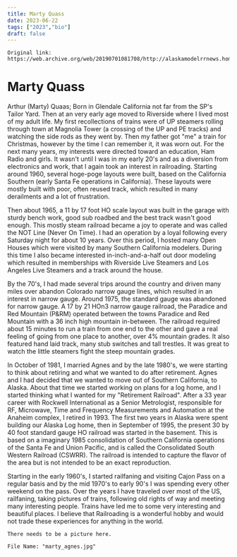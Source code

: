 ```yaml
---
title: Marty Quass
date: 2023-06-22
tags: ["2023","bio"]
draft: false
---
```


```
Original link: https://web.archive.org/web/20190701081708/http://alaskamodelrrnews.homestead.com/Marty.html
```

# Marty Quass

Arthur (Marty) Quaas;  Born in Glendale California not far from the SP's Tailor Yard.  Then at an very early age moved to Riverside where I lived most of my adult life.  My first recollections of trains were of UP steamers rolling through town at Magnolia Tower (a crossing of the UP and PE tracks) and watching the side rods as they went by.  Then my father got "me" a train for Christmas, however by the time I can remember it, it was worn out. For the next many years, my interests were directed toward an education, Ham Radio  and girls.   It wasn't until I was in my early 20's and as a diversion from electronics and work, that I again took an interest in railroading.  Starting around 1960,  several hoge-poge layouts were built, based on the California Southern (early Santa Fe operations in California).  These layouts were mostly built with poor, often reused track, which resulted in many derailments and a lot of frustration. 

Then about 1965, a 11 by 17 foot HO scale layout was built in the garage with sturdy bench work, good sub roadbed and the best track wasn't good enough.  This mostly steam railroad became a joy to operate and was called the NOT Line (Never On Time).  I had an operation by a loyal following every Saturday night for about 10 years.  Over this period, I hosted many Open Houses which were visited by many Southern California modelers.  During this time I also became interested in-inch-and-a-half out door modeling which resulted in memberships with Riverside Live Steamers and Los Angeles Live Steamers and a track around the house. 

By the 70's, I had made several trips around the country and driven many miles over abandon Colorado narrow gauge lines, which resulted in an interest in narrow gauge.  Around 1975, the standard gauge was abandoned for narrow gauge.  A 17 by 21 HOn3 narrow gauge railroad, the Paradice and Red Mountain (P&RM) operated between the towns Paradice and Red Mountain with a 36 inch high mountain in-between.  The railroad required about 15 minutes to run a train from one end to the other and gave a real feeling of going from one place to another, over 4% mountain grades.  It also featured hand laid track, many stub switches and tall trestles.  It was great to watch the little steamers fight the steep mountain grades.

In October of 1981, I married Agnes and by the late 1980's, we were starting to think about retiring and what we wanted to do after retirement.  Agnes and I had decided that we wanted to move out of Southern California, to Alaska.  About that time we started working on plans for a log home, and I started thinking what I wanted for my "Retirement Railroad".  After a 33 year career with Rockwell International as a Senior Metrologist, responsible for RF, Microwave, Time and Frequency Measurements and Automation at the Anaheim complex, I retired in 1993.  The first two years in Alaska were spent building our Alaska Log home, then in September of 1995, the present 30 by 40 foot standard gauge HO railroad was started in the basement.  This is based on a imaginary 1985 consolidation of Southern California operations of the Santa Fe and Union Pacific, and is called the Consolidated South Western Railroad (CSWRR).  The railroad is intended to capture the flavor of the area but is not intended to be an exact reproduction.

Starting in the early 1960's, I started railfaning and visiting Cajon Pass on a regular basis and by the mid 1970's to early 90's I was spending every other weekend on the pass.  Over the years I have traveled over most of the US, railfaning, taking pictures of trains, following old rights of way and meeting many interesting people.  Trains have led me to some very interesting and beautiful places.   I believe that Railroading is a wonderful hobby and would not trade these experiences for anything in the world.

```
There needs to be a picture here.

File Name: "marty_agnes.jpg"
```